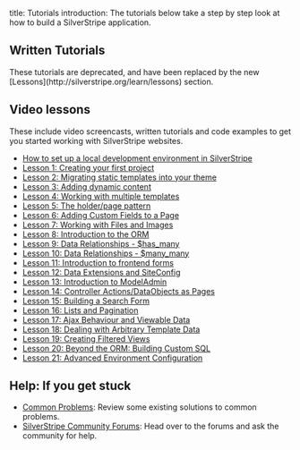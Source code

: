 title: Tutorials
introduction: The tutorials below take a step by step look at how to build a SilverStripe application.

## Written Tutorials
<div class="alert" markdown="1">
These tutorials are deprecated, and have been replaced by the new [Lessons](http://silverstripe.org/learn/lessons) section.
</div>

##  Video lessons
These include video screencasts, written tutorials and code examples to get you started working with SilverStripe websites.

* [How to set up a local development environment in SilverStripe](https://vimeo.com/108861537)
* [Lesson 1: Creating your first project](https://www.silverstripe.org/learn/lessons/v4/creating-your-first-project)
* [Lesson 2: Migrating static templates into your theme](https://www.silverstripe.org/learn/lessons/v4/migrating-static-templates-into-your-theme-1)
* [Lesson 3: Adding dynamic content](https://www.silverstripe.org/learn/lessons/v4/adding-dynamic-content-1)
* [Lesson 4: Working with multiple templates](https://www.silverstripe.org/learn/lessons/v4/working-with-multiple-templates-1)
* [Lesson 5: The holder/page pattern](https://www.silverstripe.org/learn/lessons/v4/the-holderpage-pattern-1)
* [Lesson 6: Adding Custom Fields to a Page](https://www.silverstripe.org/learn/lessons/v4/adding-custom-fields-to-a-page-1)
* [Lesson 7: Working with Files and Images](https://www.silverstripe.org/learn/lessons/v4/working-with-files-and-images-1)
* [Lesson 8: Introduction to the ORM](https://www.silverstripe.org/learn/lessons/v4/introduction-to-the-orm-1)
* [Lesson 9: Data Relationships - $has_many](https://www.silverstripe.org/learn/lessons/v4/working-with-data-relationships-has-many-1)
* [Lesson 10: Data Relationships - $many_many](https://www.silverstripe.org/learn/lessons/v4/working-with-data-relationships-many-many-1)
* [Lesson 11: Introduction to frontend forms](https://www.silverstripe.org/learn/lessons/v4/introduction-to-frontend-forms-1)
* [Lesson 12: Data Extensions and SiteConfig](https://www.silverstripe.org/learn/lessons/v4/data-extensions-and-siteconfig-1)
* [Lesson 13: Introduction to ModelAdmin](https://www.silverstripe.org/learn/lessons/v4/introduction-to-modeladmin-1)
* [Lesson 14: Controller Actions/DataObjects as Pages](https://www.silverstripe.org/learn/lessons/v4/controller-actions-dataobjects-as-pages-1)
* [Lesson 15: Building a Search Form](https://www.silverstripe.org/learn/lessons/v4/building-a-search-form-1)
* [Lesson 16: Lists and Pagination](https://www.silverstripe.org/learn/lessons/v4/lists-and-pagination-1)
* [Lesson 17: Ajax Behaviour and Viewable Data](https://www.silverstripe.org/learn/lessons/v4/ajax-behaviour-and-viewabledata-1)
* [Lesson 18: Dealing with Arbitrary Template Data](https://www.silverstripe.org/learn/lessons/v4/dealing-with-arbitrary-template-data-1)
* [Lesson 19: Creating Filtered Views](https://www.silverstripe.org/learn/lessons/v4/creating-filtered-views-1)
* [Lesson 20: Beyond the ORM: Building Custom SQL](https://www.silverstripe.org/learn/lessons/v4/beyond-the-orm-building-custom-sql-1)
* [Lesson 21: Advanced Environment Configuration](https://www.silverstripe.org/learn/lessons/v4/advanced-environment-configuration-1)

## Help: If you get stuck

 * [Common Problems](/getting_started/installation/common_problems): Review some existing solutions to common problems.
 * [SilverStripe Community Forums](http://www.silverstripe.org/community/forums/): Head over to the forums and ask the community
for help.
